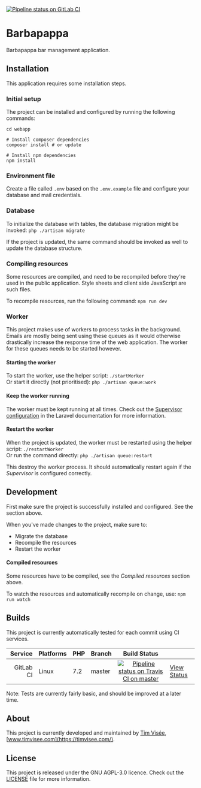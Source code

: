 [![Pipeline status on GitLab CI][pipeline-badge]][pipeline-link]

# Barbapappa
Barbapappa bar management application.

## Installation
This application requires some installation steps.

### Initial setup
The project can be installed and configured by running the following commands:
```
cd webapp

# Install composer dependencies
composer install # or update

# Install npm dependencies
npm install
```

### Environment file
Create a file called `.env` based on the `.env.example` file and configure 
your database and mail credentials.

### Database
To initialize the database with tables, the database migration might be invoked:
`php ./artisan migrate`

If the project is updated, the same command should be invoked as well to update the database structure.

### Compiling resources
Some resources are compiled, and need to be recompiled before they're used in the public application.
Style sheets and client side JavaScript are such files.

To recompile resources, run the following command: `npm run dev`

### Worker
This project makes use of workers to process tasks in the background.
Emails are mostly being sent using these queues as it would otherwise drastically
increase the response time of the web application.
The worker for these queues needs to be started however.

#### Starting the worker
To start the worker, use the helper script: `./startWorker`  
Or start it directly (not prioritised): `php ./artisan queue:work`

#### Keep the worker running
The worker must be kept running at all times.
Check out the [Supervisor configuration](https://laravel.com/docs/5.4/queues#supervisor-configuration)
in the Laravel documentation for more information.

#### Restart the worker
When the project is updated, the worker must be restarted using the helper script: `./restartWorker`  
Or run the command directly: `php ./artisan queue:restart`

This destroy the worker process.
It should automatically restart again if the _Supervisor_ is configured correctly.

## Development
First make sure the project is successfully installed and configured.
See the section above.

When you've made changes to the project, make sure to:
- Migrate the database
- Recompile the resources
- Restart the worker

#### Compiled resources
Some resources have to be compiled, see the _Compiled resources_ section above.

To watch the resources and automatically recompile on change, use: `npm run watch`

## Builds
This project is currently automatically tested for each commit using CI services.

|Service|Platforms|PHP|Branch|Build Status| |
|---:|:---|:---|:---|:---:|:---|
|GitLab CI|Linux|7.2|master|[![Pipeline status on Travis CI on master][pipeline-badge]][pipeline-link]|[View Status][pipeline-link]|

Note: Tests are currently fairly basic, and should be improved at a later time.

## About
This project is currently developed and maintained by [Tim Visée](https://github.com/timvisee), [www.timvisee.com](https://timvisee.com/).

## License
This project is released under the GNU AGPL-3.0 licence.
Check out the [LICENSE](LICENSE) file for more information.

[pipeline-badge]: https://gitlab.com/timvisee/barbapappa/badges/master/pipeline.svg
[pipeline-link]: https://gitlab.com/timvisee/barbapappa/pipelines
